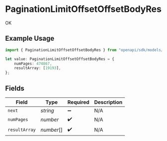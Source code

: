 # PaginationLimitOffsetOffsetBodyRes

OK

## Example Usage

```typescript
import { PaginationLimitOffsetOffsetBodyRes } from "openapi/sdk/models/operations";

let value: PaginationLimitOffsetOffsetBodyRes = {
    numPages: 474867,
    resultArray: [19193],
};
```

## Fields

| Field              | Type               | Required           | Description        |
| ------------------ | ------------------ | ------------------ | ------------------ |
| `next`             | *string*           | :heavy_minus_sign: | N/A                |
| `numPages`         | *number*           | :heavy_check_mark: | N/A                |
| `resultArray`      | *number*[]         | :heavy_check_mark: | N/A                |